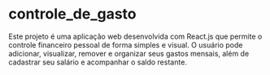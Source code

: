 # controle_de_gasto
Este projeto é uma aplicação web desenvolvida com React.js que permite o controle financeiro pessoal de forma simples e visual. O usuário pode adicionar, visualizar, remover e organizar seus gastos mensais, além de cadastrar seu salário e acompanhar o saldo restante.

